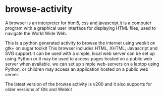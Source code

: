# browse-activity
A browser is an interpreter for html5, css and javascript.it is a computer program with a graphical user interface for displaying HTML files, used to navigate the World Wide Web.

This is a python generated activity to browse the internet using webkit on gtk+ on sugar toolkit 
This browser includes HTML, XHTML, Javascript and SVG support.It can be used with a simple, local web server can be set up
 using Python or it may be used to access pages hosted on a public web
 server when available.
we can set up simple web-servers on a laptop using Python, or children may access an application hosted on a public web server.

The latest version of the browse activity is v200 and it also supports for older versions of Gtk and Webkit

